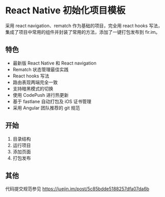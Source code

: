 # React Native 初始化项目模板

采用 react navigation、rematch 作为基础的项目，完全用 react hooks 写法，集成了项目中常用的组件并封装了常用的方法，添加了一键打包发布到 fir.im。

## 特色

- 最新版 React Native 和 React navigation
- Rematch 状态管理最佳实践
- React hooks 写法
- 路由表现两端完全一致
- 支持暗黑模式的切换
- 使用 CodePush 进行热更新
- 基于 fastlane 自动打包及 iOS 证书管理
- 采用 Angular 团队推荐的 git 规范

## 开始

1. 目录结构
2. 运行项目
3. 添加页面
4. 打包发布

## 其他

代码提交规范参见 https://juejin.im/post/5c85bdde5188257dfa07da6b
